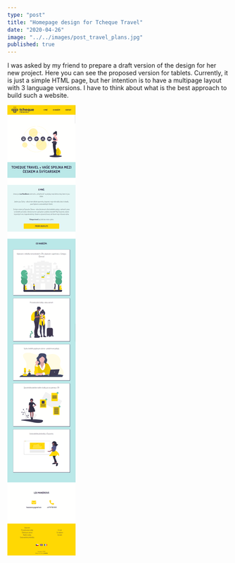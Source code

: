 ```yaml
---
type: "post"
title: "Homepage design for Tcheque Travel"
date: "2020-04-26"
image: "../../images/post_travel_plans.jpg"
published: true
---
```


I was asked by my friend to prepare a draft version of the design for her new project. Here you can see the proposed version for tablets. Currently, it is just a simple HTML page, but her intention is to have a multipage layout with 3 language versions. I have to think about what is the best approach to build such a website.

<img src="../../images/Tcheque-Travel-Home-ipad.png"
     alt="Home page ipad view" />
